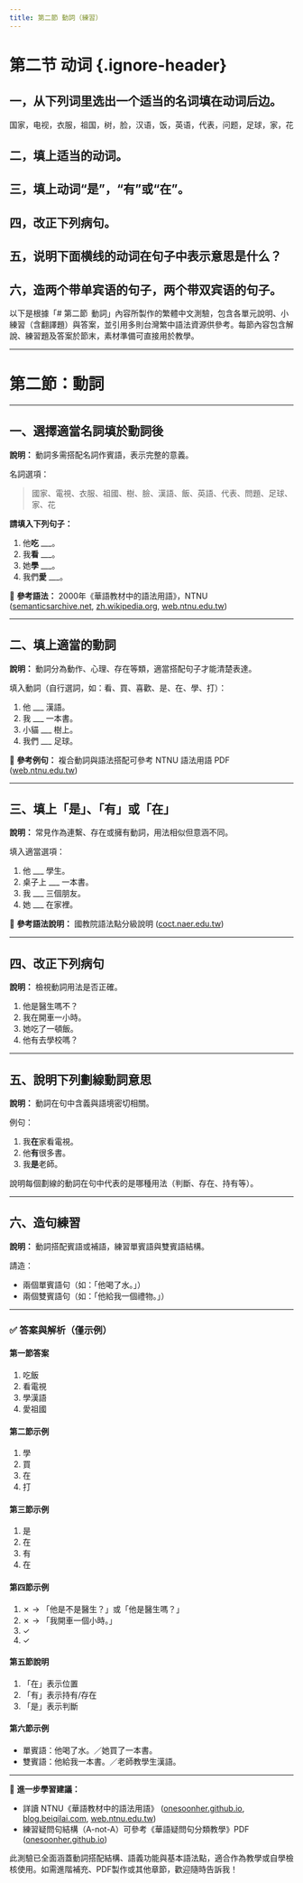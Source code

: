 ```yaml
---
title: 第二節 動詞（練習）
---
```


<Collapse>

# 第二节 动词 {.ignore-header}

## 一，从下列词里选出一个适当的名词填在动词后边。

国家，电视，衣服，祖国，树，脸，汉语，饭，英语，代表，问题，足球，家，花

## 二，填上适当的动词。

## 三，填上动词“是”，“有”或“在”。

## 四，改正下列病句。

## 五，说明下面横线的动词在句子中表示意思是什么？

## 六，造两个带单宾语的句子，两个带双宾语的句子。

</Collapse>

以下是根據「# 第二節  動詞」內容所製作的繁體中文測驗，包含各單元說明、小練習（含翻譯題）與答案，並引用多則台灣繁中語法資源供參考。每節內容包含解說、練習題及答案於節末，素材準備可直接用於教學。

---

# 第二節：動詞

---

## 一、選擇適當名詞填於動詞後

**說明：** 動詞多需搭配名詞作賓語，表示完整的意義。

名詞選項：

> 國家、電視、衣服、祖國、樹、臉、漢語、飯、英語、代表、問題、足球、家、花

**請填入下列句子：**

1. 他**吃** \_\_\_。
2. 我**看** \_\_\_。
3. 她**學** \_\_\_。
4. 我們**愛** \_\_\_。

📘 **參考語法：**
2000年《華語教材中的語法用語》，NTNU ([semanticsarchive.net][1], [zh.wikipedia.org][2], [web.ntnu.edu.tw][3])

---

## 二、填上適當的動詞

**說明：** 動詞分為動作、心理、存在等類，適當搭配句子才能清楚表達。

填入動詞（自行選詞，如：看、買、喜歡、是、在、學、打）：

1. 他 \_\_\_ 漢語。
2. 我 \_\_\_ 一本書。
3. 小貓 \_\_\_ 樹上。
4. 我們 \_\_\_ 足球。

📘 **參考例句：**
複合動詞與語法搭配可參考 NTNU 語法用語 PDF ([web.ntnu.edu.tw][3])

---

## 三、填上「是」、「有」或「在」

**說明：** 常見作為連繫、存在或擁有動詞，用法相似但意涵不同。

填入適當選項：

1. 他 \_\_\_ 學生。
2. 桌子上 \_\_\_ 一本書。
3. 我 \_\_\_ 三個朋友。
4. 她 \_\_\_ 在家裡。

📘 **參考語法說明：**
國教院語法點分級說明 ([coct.naer.edu.tw][4])

---

## 四、改正下列病句

**說明：** 檢視動詞用法是否正確。

1. 他是醫生嗎不？
2. 我在開車一小時。
3. 她吃了一頓飯。
4. 他有去學校嗎？

---

## 五、說明下列劃線動詞意思

**說明：** 動詞在句中含義與語境密切相關。

例句：

1. 我**在**家看電視。
2. 他**有**很多書。
3. 我**是**老師。

說明每個劃線的動詞在句中代表的是哪種用法（判斷、存在、持有等）。

---

## 六、造句練習

**說明：** 動詞搭配賓語或補語，練習單賓語與雙賓語結構。

請造：

* 兩個單賓語句（如：「他喝了水。」）
* 兩個雙賓語句（如：「他給我一個禮物。」）

---

### ✅ 答案與解析（僅示例）

#### 第一節答案

1. 吃飯
2. 看電視
3. 學漢語
4. 愛祖國

#### 第二節示例

1. 學
2. 買
3. 在
4. 打

#### 第三節示例

1. 是
2. 在
3. 有
4. 在

#### 第四節示例

1. ✗ → 「他是不是醫生？」或「他是醫生嗎？」
2. ✗ → 「我開車一個小時。」
3. ✓
4. ✓

#### 第五節說明

1. 「在」表示位置
2. 「有」表示持有/存在
3. 「是」表示判斷

#### 第六節示例

* 單賓語：他喝了水。／她買了一本書。
* 雙賓語：他給我一本書。／老師教學生漢語。

---

📘 **進一步學習建議：**

* 詳讀 NTNU《華語教材中的語法用語》 ([onesoonher.github.io][5], [blog.beiqilai.com][6], [web.ntnu.edu.tw][3])
* 練習疑問句結構（A-not-A）可參考《華語疑問句分類教學》PDF ([onesoonher.github.io][5])

此測驗已全面涵蓋動詞搭配結構、語義功能與基本語法點，適合作為教學或自學檢核使用。如需進階補充、PDF製作或其他章節，歡迎隨時告訴我！

[1]: https://semanticsarchive.net/Archive/TUyZGNjN/YuanHara2019Chinese.pdf?utm_source=chatgpt.com "[PDF] 现代汉语“吗”问句与“A 不A”问句的语义差异* - Semantics Archive"
[2]: https://zh.wikipedia.org/wiki/%E5%8A%A8%E8%AF%8D?utm_source=chatgpt.com "动词"
[3]: https://web.ntnu.edu.tw/~lchang/yufayongyu_2000.pdf?utm_source=chatgpt.com "[PDF] 華語教材中的語法用語 - 國立臺灣師範大學"
[4]: https://coct.naer.edu.tw/grammar.jsp?utm_source=chatgpt.com "語法點分級標準檢索系統 - 《國教院》華語文語料庫2024"
[5]: https://onesoonher.github.io/info/publication/A78-Teaching_Qs.pdf?utm_source=chatgpt.com "[PDF] 華語疑問句的分類與教學語法： 以是非及正反問句為焦點"
[6]: https://blog.beiqilai.com/Article/BeiqilaiHowtoPrepareLessons?utm_source=chatgpt.com "2024華語語法教學怎麼備課？用Beiqilai快速生成語法結構！"
